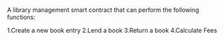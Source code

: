 A library management smart contract that can perform the following functions:
  
  1.Create a new book entry 
  2.Lend a book
  3.Return a book
  4.Calculate Fees
